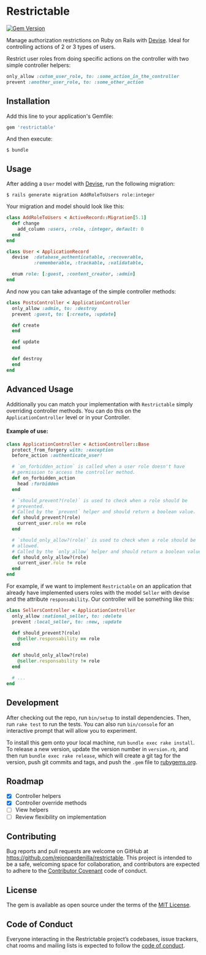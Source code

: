 # Restrictable

[![Gem Version](https://badge.fury.io/rb/restrictable.svg)](https://badge.fury.io/rb/restrictable)

Manage authorization restrictions on Ruby on Rails with [Devise](https://github.com/plataformatec/devise).
Ideal for controlling actions of 2 or 3 types of users.

Restrict user roles from doing specific actions on the controller with two simple controller helpers:

```ruby
only_allow :cutom_user_role, to: :some_action_in_the_controller
prevent :another_user_role, to: :some_other_action
```

## Installation

Add this line to your application's Gemfile:

```ruby
gem 'restrictable'
```

And then execute:

    $ bundle


## Usage

After adding a `User` model with [Devise](https://github.com/plataformatec/devise#getting-started), run the following migration:

```
$ rails generate migration AddRoleToUsers role:integer
```

Your migration and model should look like this:

```ruby
class AddRoleToUsers < ActiveRecord::Migration[5.1]
  def change
    add_column :users, :role, :integer, default: 0
  end
end
```

```ruby
class User < ApplicationRecord
  devise  :database_authenticatable, :recoverable,
          :rememberable, :trackable, :validatable,

  enum role: [:guest, :content_creator, :admin]
end
```

And now you can take advantage of the simple controller methods:

```ruby
class PostsController < ApplicationController
  only_allow :admin, to: :destroy
  prevent :guest, to: [:create, :update]

  def create
  end

  def update
  end

  def destroy
  end
end
```

## Advanced Usage

Additionally you can match your implementation with `Restrictable` simply overriding controller methods. You can do this on the `ApplicationController` level or in your Controller.

#### Example of use:

```ruby
class ApplicationController < ActionController::Base
  protect_from_forgery with: :exception
  before_action :authenticate_user!

  # `on_forbidden_action` is called when a user role doesn't have 
  # permission to access the controller method.
  def on_forbidden_action
    head :forbidden
  end

  # `should_prevent?(role)` is used to check when a role should be
  # prevented.
  # Called by the `prevent` helper and should return a boolean value.
  def should_prevent?(role)
    current_user.role == role
  end

  # `should_only_allow?(role)` is used to check when a role should be
  # allowed.
  # Called by the `only_allow` helper and should return a boolean value.
  def should_only_allow?(role)
    current_user.role != role
  end
end
```

For example, if we want to implement `Restrictable` on an application that already have implemented users roles with the model `Seller` with devise and the attribute `responsability`. Our controller will be something like this:

```ruby
class SellersController < ApplicationController
  only_allow :national_seller, to: :delete
  prevent :local_seller, to: :new, :update

  def should_prevent?(role)
    @seller.responsability == role
  end

  def should_only_allow?(role)
    @seller.responsability != role
  end

  # ...
end
```

## Development

After checking out the repo, run `bin/setup` to install dependencies. Then, run `rake test` to run the tests. You can also run `bin/console` for an interactive prompt that will allow you to experiment.

To install this gem onto your local machine, run `bundle exec rake install`. To release a new version, update the version number in `version.rb`, and then run `bundle exec rake release`, which will create a git tag for the version, push git commits and tags, and push the `.gem` file to [rubygems.org](https://rubygems.org).

## Roadmap

- [x] Controller helpers
- [x] Controller override methods
- [ ] View helpers
- [ ] Review flexibility on implementation

## Contributing

Bug reports and pull requests are welcome on GitHub at https://github.com/rejonpardenilla/restrictable. This project is intended to be a safe, welcoming space for collaboration, and contributors are expected to adhere to the [Contributor Covenant](http://contributor-covenant.org) code of conduct.

## License

The gem is available as open source under the terms of the [MIT License](https://opensource.org/licenses/MIT).

## Code of Conduct

Everyone interacting in the Restrictable project’s codebases, issue trackers, chat rooms and mailing lists is expected to follow the [code of conduct](https://github.com/[USERNAME]/restrictable/blob/master/CODE_OF_CONDUCT.md).
